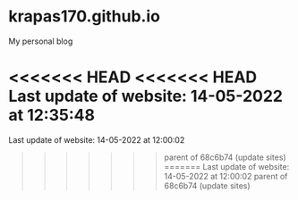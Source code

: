 # krapas170.github.io
 My personal blog



<<<<<<< HEAD
<<<<<<< HEAD
Last update of website: 14-05-2022 at 12:35:48
=======
Last update of website: 14-05-2022 at 12:00:02
>>>>>>> parent of 68c6b74 (update sites)
=======
Last update of website: 14-05-2022 at 12:00:02
>>>>>>> parent of 68c6b74 (update sites)
